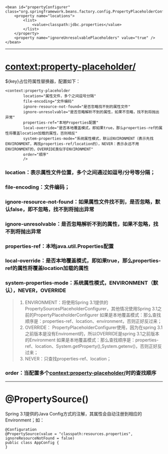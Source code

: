 ```
<bean id="propertyConfigurer" class="org.springframework.beans.factory.config.PropertyPlaceholderConfigurer">
    <property name="locations">
        <list>
            <value>classpath:jdbc.properties</value>
        </list>
    </property>
    <property name="ignoreUnresolvablePlaceholders" value="true" />
</bean>
```

---

# <context:property-placeholder/>

${key}占位符属性替换器，配置如下：

```
<context:property-placeholder
        location="属性文件，多个之间逗号分隔"
        file-encoding="文件编码"
        ignore-resource-not-found="是否忽略找不到的属性文件"
        ignore-unresolvable="是否忽略解析不到的属性，如果不忽略，找不到将抛出异常"
        properties-ref="本地Properties配置"
        local-override="是否本地覆盖模式，即如果true，那么properties-ref的属性将覆盖location加载的属性，否则相反"
        system-properties-mode="系统属性模式，默认ENVIRONMENT（表示先找ENVIRONMENT，再找properties-ref/location的），NEVER：表示永远不用ENVIRONMENT的，OVERRIDE类似于ENVIRONMENT"
        order="顺序"
        />
```

### location：表示属性文件位置，多个之间通过如逗号/分号等分隔；
### file-encoding：文件编码；
### ignore-resource-not-found：如果属性文件找不到，是否忽略，默认false，即不忽略，找不到将抛出异常
### ignore-unresolvable：是否忽略解析不到的属性，如果不忽略，找不到将抛出异常
### properties-ref：本地java.util.Properties配置
### local-override：是否本地覆盖模式，即如果true，那么properties-ref的属性将覆盖location加载的属性
### system-properties-mode：系统属性模式，ENVIRONMENT（默认），NEVER，OVERRIDE
> 1. ENVIRONMENT：将使用Spring 3.1提供的PropertySourcesPlaceholderConfigurer，其他情况使用Spring 3.1之前的PropertyPlaceholderConfigurer
       如果是本地覆盖模式：那么查找顺序是：properties-ref、location、environment，否则正好反过来；
> 2. OVERRIDE： PropertyPlaceholderConfigurer使用，因为在spring 3.1之前版本是没有Enviroment的，所以OVERRIDE是spring 3.1之前版本的Environment
       如果是本地覆盖模式：那么查找顺序是：properties-ref、location、System.getProperty(),System.getenv()，否则正好反过来；
> 3. NEVER：只查找properties-ref、location；
### order：当配置多个<context:property-placeholder/>时的查找顺序

---

# @PropertySource()

Spring 3.1提供的Java Config方式的注解，其属性会自动注册到相应的Environment；如：

```
@Configuration
@PropertySource(value = "classpath:resources.properties", ignoreResourceNotFound = false)
public class AppConfig {
}
```